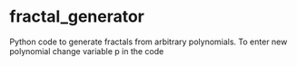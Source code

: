# fractal_generator

Python code to generate fractals from arbitrary polynomials.
To enter new polynomial change variable p in the code
